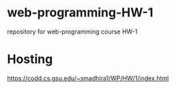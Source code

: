 # web-programming-HW-1
repository for web-programming course HW-1

# Hosting
https://codd.cs.gsu.edu/~smadhira1/WP/HW/1/index.html

